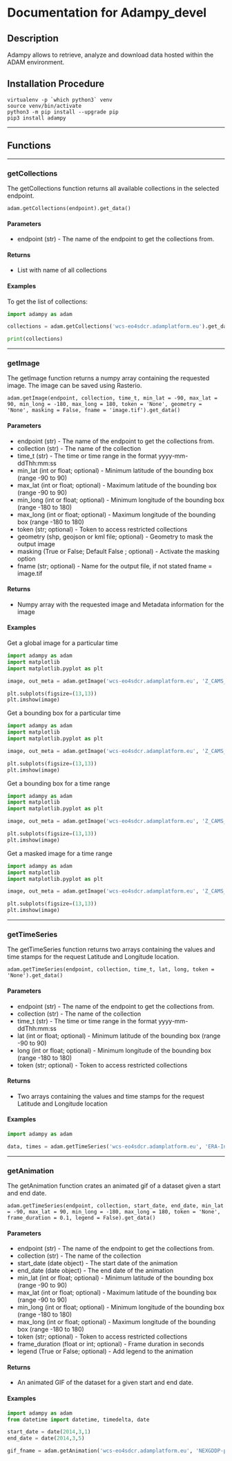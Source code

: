 
# Documentation for Adampy_devel

## Description

Adampy allows to retrieve, analyze and download data hosted within the ADAM environment.

## Installation Procedure
```
virtualenv -p `which python3` venv
source venv/bin/activate
python3 -m pip install --upgrade pip
pip3 install adampy
```
**********

## Functions

***********

### getCollections

The getCollections function returns all available collections in the selected endpoint.

```
adam.getCollections(endpoint).get_data()
```
#### Parameters

* endpoint (str) - The name of the endpoint to get the collections from.

#### Returns

* List with name of all collections

#### Examples

To get the list of collections:

```python
import adampy as adam

collections = adam.getCollections('wcs-eo4sdcr.adamplatform.eu').get_data()

print(collections)

```

------------------------------------------------------------------

### getImage

The getImage function returns a numpy array containing the requested image. The image can be saved using Rasterio.
```
adam.getImage(endpoint, collection, time_t, min_lat = -90, max_lat = 90, min_long = -180, max_long = 180, token = 'None', geometry = 'None', masking = False, fname = 'image.tif').get_data()
```

#### Parameters

* endpoint (str) - The name of the endpoint to get the collections from.
* collection (str) - The name of the collection
* time_t (str) - The time or time range in the format yyyy-mm-ddThh:mm:ss
* min_lat (int or float; optional) - Minimum latitude of the bounding box (range -90 to 90)
* max_lat (int or float; optional) - Maximum latitude of the bounding box (range -90 to 90)
* min_long (int or float; optional) - Minimum longitude of the bounding box (range -180 to 180)
* max_long (int or float; optional) - Maximum longitude of the bounding box (range -180 to 180)
* token (str; optional) - Token to access restricted collections
* geometry (shp, geojson or kml file; optional) - Geometry to mask the output image
* masking (True or False; Default False ; optional) - Activate the masking option
* fname (str; optional) - Name for the output file, if not stated fname = image.tif

#### Returns

* Numpy array with the requested image and Metadata information for the image

#### Examples

Get a global image for a particular time

```python
import adampy as adam
import matplotlib
import matplotlib.pyplot as plt

image, out_meta = adam.getImage('wcs-eo4sdcr.adamplatform.eu', 'Z_CAMS_C_ECMF_PM10_4326_04','2019-03-26T00:00:00').get_data()

plt.subplots(figsize=(13,13))
plt.imshow(image)


```

Get a bounding box for a particular time

```python
import adampy as adam
import matplotlib
import matplotlib.pyplot as plt

image, out_meta = adam.getImage('wcs-eo4sdcr.adamplatform.eu', 'Z_CAMS_C_ECMF_PM10_4326_04','2019-03-26T00:00:00',10,20,-10,50).get_data()

plt.subplots(figsize=(13,13))
plt.imshow(image)

```

Get a bounding box for a time range

```python
import adampy as adam
import matplotlib
import matplotlib.pyplot as plt

image, out_meta = adam.getImage('wcs-eo4sdcr.adamplatform.eu', 'Z_CAMS_C_ECMF_PM10_4326_04','2019-03-26T00:00:00,2019-03-27T23:59:59',10,20,-10,50).get_data()

plt.subplots(figsize=(13,13))
plt.imshow(image)

```

Get a masked image for a time range

```python
import adampy as adam
import matplotlib
import matplotlib.pyplot as plt

image, out_meta = adam.getImage('wcs-eo4sdcr.adamplatform.eu', 'Z_CAMS_C_ECMF_PM10_4326_04','2019-03-26T00:00:00,2019-03-27T23:59:59', geometry = 'polygon.shp', masking = True).get_data()

plt.subplots(figsize=(13,13))
plt.imshow(image)

```
-----------

### getTimeSeries

The getTimeSeries function returns two arrays containing the values and time stamps for the request Latitude and Longitude location.
```
adam.getTimeSeries(endpoint, collection, time_t, lat, long, token = 'None').get_data()
```

#### Parameters

* endpoint (str) - The name of the endpoint to get the collections from.
* collection (str) - The name of the collection
* time_t (str) - The time or time range in the format yyyy-mm-ddThh:mm:ss
* lat (int or float; optional) - Minimum latitude of the bounding box (range -90 to 90)
* long (int or float; optional) - Minimum longitude of the bounding box (range -180 to 180)
* token (str; optional) - Token to access restricted collections

#### Returns

* Two arrays containing the values and time stamps for the request Latitude and Longitude location

#### Examples

```python
import adampy as adam

data, times = adam.getTimeSeries('wcs-eo4sdcr.adamplatform.eu', 'ERA-Interim_temp2m_4326_05','2014-03-26T00:00:00,2014-03-30T23:59:59', 25, 60).get_data()

```

-----------

### getAnimation

The getAnimation function crates an animated gif of a dataset given a start and end date.
```
adam.getTimeSeries(endpoint, collection, start_date, end_date, min_lat = -90, max_lat = 90, min_long = -180, max_long = 180, token = 'None', frame_duration = 0.1, legend = False).get_data()
```

#### Parameters

* endpoint (str) - The name of the endpoint to get the collections from.
* collection (str) - The name of the collection
* start_date (date object) - The start date of the animation
* end_date (date object) - The end date of the animation
* min_lat (int or float; optional) - Minimum latitude of the bounding box (range -90 to 90)
* max_lat (int or float; optional) - Maximum latitude of the bounding box (range -90 to 90)
* min_long (int or float; optional) - Minimum longitude of the bounding box (range -180 to 180)
* max_long (int or float; optional) - Maximum longitude of the bounding box (range -180 to 180)
* token (str; optional) - Token to access restricted collections
* frame_duration (float or int; optional) - Frame duration in seconds
* legend (True or False; optional) - Add legend to the animation


#### Returns

* An animated GIF of the dataset for a given start and end date.

#### Examples

```python
import adampy as adam
from datetime import datetime, timedelta, date

start_date = date(2014,3,1)
end_date = date(2014,3,5)

gif_fname = adam.getAnimation('wcs-eo4sdcr.adamplatform.eu', 'NEXGDDP-pr_4326_025',start_date = start_date, end_date=end_date, frame_duration = 0.3, legend = False).get_data()

```


```python

```
